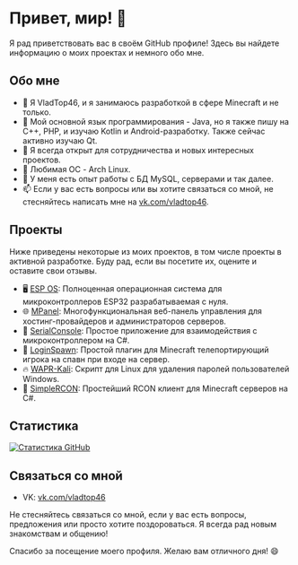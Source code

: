# Привет, мир! 👋

Я рад приветствовать вас в своём GitHub профиле! Здесь вы найдете информацию о моих проектах и немного обо мне.

## Обо мне

- 🔭 Я VladTop46, и я занимаюсь разработкой в сфере Minecraft и не только.
- 🌱 Мой основной язык программирования - Java, но я также пишу на C++, PHP, и изучаю Kotlin и Android-разработку. Также сейчас активно изучаю Qt.
- 👯 Я всегда открыт для сотрудничества и новых интересных проектов.
- 🐧 Любимая ОС - Arch Linux.
- 💼 У меня есть опыт работы с БД MySQL, серверами и так далее.
- 📫 Если у вас есть вопросы или вы хотите связаться со мной, не стесняйтесь написать мне на [vk.com/vladtop46](https://vk.com/vladtop46).

## Проекты

Ниже приведены некоторые из моих проектов, в том числе проекты в активной разработке. Буду рад, если вы посетите их, оцените и оставите свои отзывы.

- 🖥️ [ESP OS](https://github.com/VladTop46/ESP-OS): Полноценная операционная система для микроконтроллеров ESP32 разрабатываемая с нуля.
- 🌐 [MPanel](https://github.com/VladTop46/MPanel): Многофункциональная веб-панель управления для хостинг-провайдеров и администраторов серверов.
- 🔌 [SerialConsole](https://github.com/VladTop46/SerialConsole): Простое приложение для взаимодействия с микроконтроллером на C#.
- 🚀 [LoginSpawn](https://github.com/FriendWorld-Network/LoginSpawn): Простой плагин для Minecraft телепортирующий игрока на спавн при входе на сервер.
- 🔥 [WAPR-Kali](https://github.com/VladTop46/WAPR-Kali): Скрипт для Linux для удаления паролей пользователей Windows.
- 🌟 [SimpleRCON](https://github.com/VladTop46/SimpleRCON): Простейший RCON клиент для Minecraft серверов на C#.

## Статистика

[![Статистика GitHub](https://github-readme-stats.vercel.app/api?username=VladTop46&show_icons=true&count_private=true&hide_title=true)](https://github.com/VladTop46)

## Связаться со мной

- VK: [vk.com/vladtop46](https://vk.com/vladtop46)

Не стесняйтесь связаться со мной, если у вас есть вопросы, предложения или просто хотите поздороваться. Я всегда рад новым знакомствам и общению!

Спасибо за посещение моего профиля. Желаю вам отличного дня! 😄
